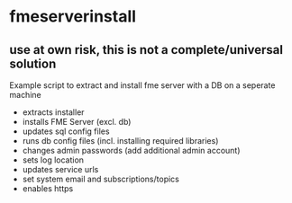 # fmeserverinstall

## use at own risk, this is not a complete/universal solution

Example script to extract and install fme server with a DB on a seperate machine
- extracts installer
- installs FME Server (excl. db)
- updates sql config files
- runs db config files (incl. installing required libraries)
- changes admin passwords (add additional admin account)
- sets log location
- updates service urls
- set system email and subscriptions/topics
- enables https
